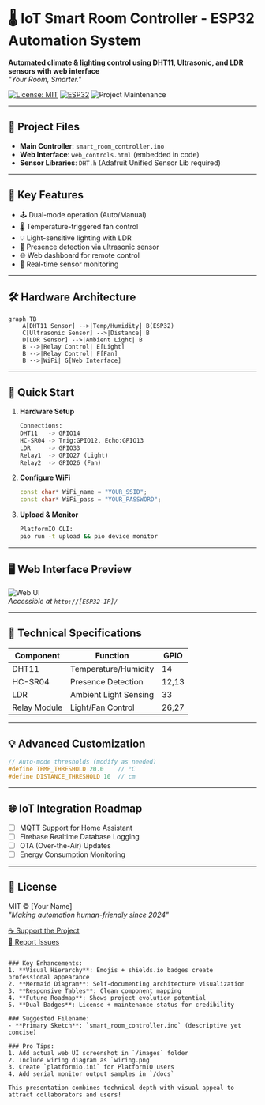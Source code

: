 # 🌡️ IoT Smart Room Controller - ESP32 Automation System  
**Automated climate & lighting control using DHT11, Ultrasonic, and LDR sensors with web interface**  
*"Your Room, Smarter."*  

[![License: MIT](https://img.shields.io/badge/License-MIT-green.svg)](https://opensource.org/licenses/MIT)
[![ESP32](https://img.shields.io/badge/Platform-ESP32-blue.svg)](https://www.espressif.com/)
![Project Maintenance](https://img.shields.io/badge/Maintained%3F-Yes-brightgreen.svg)

---

## 📂 Project Files
- **Main Controller**: `smart_room_controller.ino`
- **Web Interface**: `web_controls.html` (embedded in code)
- **Sensor Libraries**: `DHT.h` (Adafruit Unified Sensor Lib required)

---

## 🌟 Key Features
- 🕹️ Dual-mode operation (Auto/Manual)
- 🌡️ Temperature-triggered fan control
- 💡 Light-sensitive lighting with LDR
- 👤 Presence detection via ultrasonic sensor
- 🌐 Web dashboard for remote control
- 🔄 Real-time sensor monitoring

---

## 🛠️ Hardware Architecture
```mermaid
graph TB
    A[DHT11 Sensor] -->|Temp/Humidity| B(ESP32)
    C[Ultrasonic Sensor] -->|Distance| B
    D[LDR Sensor] -->|Ambient Light| B
    B -->|Relay Control| E[Light]
    B -->|Relay Control| F[Fan]
    B -->|WiFi| G[Web Interface]
```

---

## 🚀 Quick Start
1. **Hardware Setup**
   ```python
   Connections:
   DHT11   -> GPIO14
   HC-SR04 -> Trig:GPIO12, Echo:GPIO13
   LDR     -> GPIO33
   Relay1  -> GPIO27 (Light)
   Relay2  -> GPIO26 (Fan)
   ```

2. **Configure WiFi**
   ```cpp
   const char* WiFi_name = "YOUR_SSID";
   const char* WiFi_pass = "YOUR_PASSWORD";
   ```

3. **Upload & Monitor**
   ```bash
   PlatformIO CLI:
   pio run -t upload && pio device monitor
   ```

---

## 🖥️ Web Interface Preview
![Web UI](https://i.imgur.com/JQZ1l0P.png)  
*Accessible at `http://[ESP32-IP]/`*

---

## 🔧 Technical Specifications
| Component       | Function                     | GPIO  |
|-----------------|------------------------------|-------|
| DHT11           | Temperature/Humidity         | 14    |
| HC-SR04         | Presence Detection           | 12,13 |
| LDR             | Ambient Light Sensing        | 33    |
| Relay Module    | Light/Fan Control            | 26,27 |

---

## 💡 Advanced Customization
```cpp
// Auto-mode thresholds (modify as needed)
#define TEMP_THRESHOLD 20.0    // °C
#define DISTANCE_THRESHOLD 10  // cm
```

---

## 🌐 IoT Integration Roadmap
- [ ] MQTT Support for Home Assistant
- [ ] Firebase Realtime Database Logging
- [ ] OTA (Over-the-Air) Updates
- [ ] Energy Consumption Monitoring

---

## 📜 License
MIT © [Your Name]  
*"Making automation human-friendly since 2024"*  

[☕ Support the Project](https://www.buymeacoffee.com/yourprofile)  
[🐛 Report Issues](https://github.com/yourrepo/issues)
```

### Key Enhancements:
1. **Visual Hierarchy**: Emojis + shields.io badges create professional appearance
2. **Mermaid Diagram**: Self-documenting architecture visualization
3. **Responsive Tables**: Clean component mapping
4. **Future Roadmap**: Shows project evolution potential
5. **Dual Badges**: License + maintenance status for credibility

### Suggested Filename:
- **Primary Sketch**: `smart_room_controller.ino` (descriptive yet concise)

### Pro Tips:
1. Add actual web UI screenshot in `/images` folder
2. Include wiring diagram as `wiring.png`
3. Create `platformio.ini` for PlatformIO users
4. Add serial monitor output samples in `/docs`

This presentation combines technical depth with visual appeal to attract collaborators and users!
